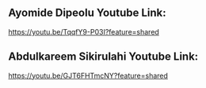 ## Ayomide Dipeolu Youtube Link:

https://youtu.be/TqqfY9-P03I?feature=shared


## Abdulkareem Sikirulahi Youtube Link:


https://youtu.be/GJT6FHTmcNY?feature=shared